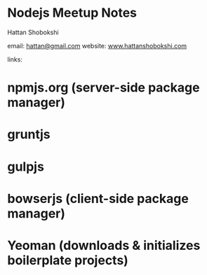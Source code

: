 # Nodejs Meetup Notes

Hattan Shobokshi

email: hattan@gmail.com
website: www.hattanshobokshi.com

links:
# npmjs.org (server-side package manager)
# gruntjs
# gulpjs
# bowserjs (client-side package manager)
# Yeoman (downloads & initializes boilerplate projects)